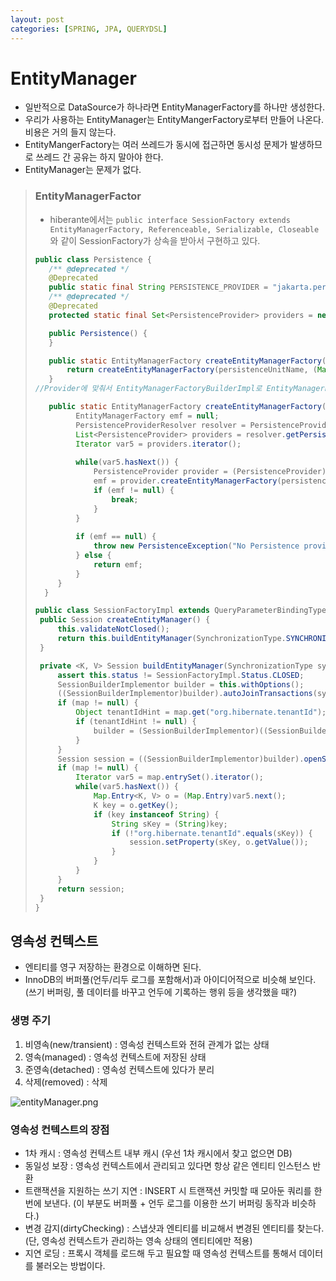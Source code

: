 ```yaml
---
layout: post
categories: [SPRING, JPA, QUERYDSL]
---
```


# EntityManager

- 일반적으로 DataSource가 하나라면 EntityManagerFactory를 하나만 생성한다.
- 우리가 사용하는 EntityManager는 EntityMangerFactory로부터 만들어 나온다. 비용은 거의 들지 않는다.
- EntityMangerFactory는 여러 쓰레드가 동시에 접근하면 동시성 문제가 발생하므로 쓰레드 간 공유는 하지 말아야 한다.
- EntityManager는 문제가 없다.

> ### EntityManagerFactor
> - hiberante에서는 `public interface SessionFactory extends EntityManagerFactory, Referenceable, Serializable, Closeable`와 같이 SessionFactory가 상속을 받아서 구현하고 있다.
>
> ```java
> public class Persistence {
>    /** @deprecated */
>    @Deprecated
>    public static final String PERSISTENCE_PROVIDER = "jakarta.persistence.spi.PersistenceProvider";
>    /** @deprecated */
>    @Deprecated
>    protected static final Set<PersistenceProvider> providers = new HashSet();
>
>    public Persistence() {
>    }
>
>    public static EntityManagerFactory createEntityManagerFactory(String persistenceUnitName) {
>        return createEntityManagerFactory(persistenceUnitName, (Map)null);
>    }
> //Provider에 맞춰서 EntityManagerFactoryBuilderImpl로 EntityManagerFactory를 생성한다.
>
>    public static EntityManagerFactory createEntityManagerFactory(String persistenceUnitName, Map properties) {
>          EntityManagerFactory emf = null;
>          PersistenceProviderResolver resolver = PersistenceProviderResolverHolder.getPersistenceProviderResolver();
>          List<PersistenceProvider> providers = resolver.getPersistenceProviders();
>          Iterator var5 = providers.iterator();
>  
>          while(var5.hasNext()) {
>              PersistenceProvider provider = (PersistenceProvider)var5.next();
>              emf = provider.createEntityManagerFactory(persistenceUnitName, properties);
>              if (emf != null) {
>                  break;
>              }
>          }
>  
>          if (emf == null) {
>              throw new PersistenceException("No Persistence provider for EntityManager named " + persistenceUnitName);
>          } else {
>              return emf;
>          }
>      }
>   }
> 
> public class SessionFactoryImpl extends QueryParameterBindingTypeResolverImpl implements SessionFactoryImplementor {
>  public Session createEntityManager() {
>      this.validateNotClosed();
>      return this.buildEntityManager(SynchronizationType.SYNCHRONIZED, (Map)null);
>  }
> 
>  private <K, V> Session buildEntityManager(SynchronizationType synchronizationType, Map<K, V> map) {
>      assert this.status != SessionFactoryImpl.Status.CLOSED;
>      SessionBuilderImplementor builder = this.withOptions();
>      ((SessionBuilderImplementor)builder).autoJoinTransactions(synchronizationType == SynchronizationType.SYNCHRONIZED);
>      if (map != null) {
>          Object tenantIdHint = map.get("org.hibernate.tenantId");
>          if (tenantIdHint != null) {
>              builder = (SessionBuilderImplementor)((SessionBuilderImplementor)builder).tenantIdentifier(tenantIdHint);
>          }
>      }
>      Session session = ((SessionBuilderImplementor)builder).openSession();
>      if (map != null) {
>          Iterator var5 = map.entrySet().iterator();
>          while(var5.hasNext()) {
>              Map.Entry<K, V> o = (Map.Entry)var5.next();
>              K key = o.getKey();
>              if (key instanceof String) {
>                  String sKey = (String)key;
>                  if (!"org.hibernate.tenantId".equals(sKey)) {
>                      session.setProperty(sKey, o.getValue());
>                  }
>              }
>          }
>      }
>      return session;
>  }
> }
> ```

## 영속성 컨텍스트
- 엔티티를 영구 저장하는 환경으로 이해하면 된다.
- InnoDB의 버퍼풀(언두/리두 로그를 포함해서)과 아이디어적으로 비슷해 보인다. (쓰기 버퍼링, 풀 데이터를 바꾸고 언두에 기록하는 행위 등을 생각했을 때?)

### 생명 주기
1. 비영속(new/transient) : 영속성 컨텍스트와 전혀 관계가 없는 상태
2. 영속(managed) : 영속성 컨텍스트에 저장된 상태
3. 준영속(detached) : 영속성 컨텍스트에 있다가 분리
4. 삭제(removed) : 삭제

![entityManager.png](../../image/entityManager.png)


### 영속성 컨텍스트의 장점
- 1차 캐시 : 영속성 컨텍스트 내부 캐시 (우선 1차 캐시에서 찾고 없으면 DB)
- 동일성 보장 : 영속성 컨텍스트에서 관리되고 있다면 항상 같은 엔티티 인스턴스 반환
- 트랜잭션을 지원하는 쓰기 지연 : INSERT 시 트랜잭션 커밋할 때 모아둔 쿼리를 한 번에 보낸다. (이 부분도 버퍼풀 + 언두 로그를 이용한 쓰기 버퍼링 동작과 비슷하다.)
- 변경 감지(dirtyChecking) : 스냅샷과 엔티티를 비교해서 변경된 엔티티를 찾는다. (단, 영속성 컨텍스트가 관리하는 영속 상태의 엔티티에만 적용)
- 지연 로딩 : 프록시 객체를 로드해 두고 필요할 때 영속성 컨텍스트를 통해서 데이터를 불러오는 방법이다.